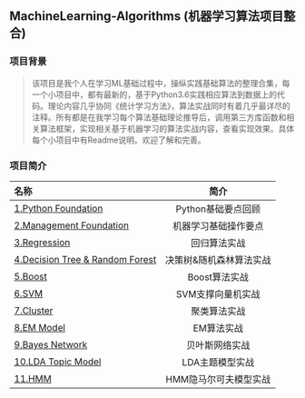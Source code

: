 ## MachineLearning-Algorithms (机器学习算法项目整合)

### 项目背景
>该项目是我个人在学习ML基础过程中，操纵实践基础算法的整理合集，每一个小项目中，都有最新的，基于Python3.6实践相应算法到数据上的代码。理论内容几乎协同《统计学习方法》，算法实战同时有着几乎最详尽的注释。所有都是在我学习每个算法基础理论推导后，调用第三方库函数和相关算法框架，实现相关基于机器学习的算法实战内容，查看实现效果。具体每个小项目中有Readme说明。欢迎了解和完善。

### 项目简介
|名称|简介|
|:-------------|:-------------:|
|[1.Python Foundation](https://github.com/LittleHeap/MachineLearning-Algorithms/tree/master/1.Python%20Foundation)|Python基础要点回顾|
|[2.Management Foundation](https://github.com/LittleHeap/MachineLearning-Algorithms/tree/master/2.Management%20Foundation)|机器学习基础操作要点|
|[3.Regression](https://github.com/LittleHeap/MachineLearning-Algorithms/tree/master/3.Regression)|回归算法实战|
|[4.Decision Tree & Random Forest](https://github.com/LittleHeap/MachineLearning-Algorithms/tree/master/4.Decision%20Tree%20%26%20Random%20Forest)|决策树&随机森林算法实战|
|[5.Boost](https://github.com/LittleHeap/MachineLearning-Algorithms/tree/master/5.Boost)|Boost算法实战|
|[6.SVM](https://github.com/LittleHeap/MachineLearning-Algorithms/tree/master/6.SVM)|SVM支撑向量机实战|
|[7.Cluster](https://github.com/LittleHeap/MachineLearning-Algorithms/tree/master/7.Cluster)|聚类算法实战|
|[8.EM Model](https://github.com/LittleHeap/MachineLearning-Algorithms/tree/master/8.EM%20Model)|EM算法实战|
|[9.Bayes Network](https://github.com/LittleHeap/MachineLearning-Algorithms/tree/master/9.Bayes%20Network)|贝叶斯网络实战|
|[10.LDA Topic Model](https://github.com/LittleHeap/MachineLearning-Algorithms/tree/master/10.LDA%20Topic%20Model)|LDA主题模型实战|
|[11.HMM](https://github.com/LittleHeap/MachineLearning-Algorithms/tree/master/11.HMM)|HMM隐马尔可夫模型实战|
